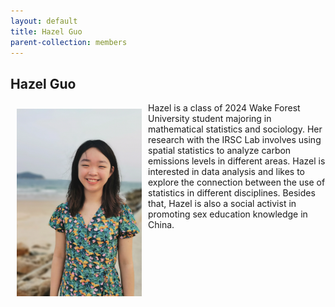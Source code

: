```yaml
---
layout: default
title: Hazel Guo
parent-collection: members
---
```


## Hazel Guo
<img src="/media/members/hazel_gao.jpg" alt="1" width = 200px height = 300px style="object-fit: cover; float: left; margin: 10px">

Hazel is a class of 2024 Wake Forest University student majoring in mathematical statistics and sociology. Her research with the IRSC Lab involves using spatial statistics to analyze carbon emissions levels in different areas. Hazel is interested in data analysis and likes to explore the connection between the use of statistics in different disciplines. Besides that, Hazel is also a social activist in promoting sex education knowledge in China.